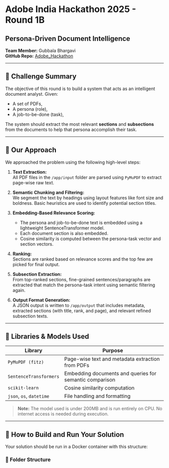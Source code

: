 # Adobe India Hackathon 2025 - Round 1B  
## Persona-Driven Document Intelligence  
**Team Member:** Gubbala Bhargavi  
**GitHub Repo:** [Adobe_Hackathon](https://github.com/gubbalabhargavi/Adobe_Hackathon)

---

## 📌 Challenge Summary

The objective of this round is to build a system that acts as an intelligent document analyst. Given:
- A set of PDFs,
- A persona (role),
- A job-to-be-done (task),

The system should extract the most relevant **sections** and **subsections** from the documents to help that persona accomplish their task.

---

## 🧠 Our Approach

We approached the problem using the following high-level steps:

1. **Text Extraction:**  
   All PDF files in the `/app/input` folder are parsed using `PyMuPDF` to extract page-wise raw text.

2. **Semantic Chunking and Filtering:**  
   We segment the text by headings using layout features like font size and boldness. Basic heuristics are used to identify potential section titles.

3. **Embedding-Based Relevance Scoring:**  
   - The persona and job-to-be-done text is embedded using a lightweight SentenceTransformer model.
   - Each document section is also embedded.
   - Cosine similarity is computed between the persona-task vector and section vectors.

4. **Ranking:**  
   Sections are ranked based on relevance scores and the top few are picked for final output.

5. **Subsection Extraction:**  
   From top-ranked sections, fine-grained sentences/paragraphs are extracted that match the persona-task intent using semantic filtering again.

6. **Output Format Generation:**  
   A JSON output is written to `/app/output` that includes metadata, extracted sections (with title, rank, and page), and relevant refined subsection texts.

---

## 🧰 Libraries & Models Used

| Library | Purpose |
|--------|---------|
| `PyMuPDF (fitz)` | Page-wise text and metadata extraction from PDFs |
| `SentenceTransformers` | Embedding documents and queries for semantic comparison |
| `scikit-learn` | Cosine similarity computation |
| `json`, `os`, `datetime` | File handling and formatting |

> **Note:** The model used is under 200MB and is run entirely on CPU. No internet access is needed during execution.

---

## 🐳 How to Build and Run Your Solution

Your solution should be run in a Docker container with this structure:

### 📁 Folder Structure

